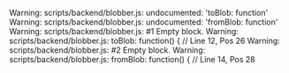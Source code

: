 Warning: scripts/backend/blobber.js: undocumented: 'toBlob: function'
Warning: scripts/backend/blobber.js: undocumented: 'fromBlob: function'
Warning: scripts/backend/blobber.js:  #1 Empty block.
Warning: scripts/backend/blobber.js:     toBlob: function() { // Line 12, Pos 26
Warning: scripts/backend/blobber.js:  #2 Empty block.
Warning: scripts/backend/blobber.js:     fromBlob: function() { // Line 14, Pos 28
